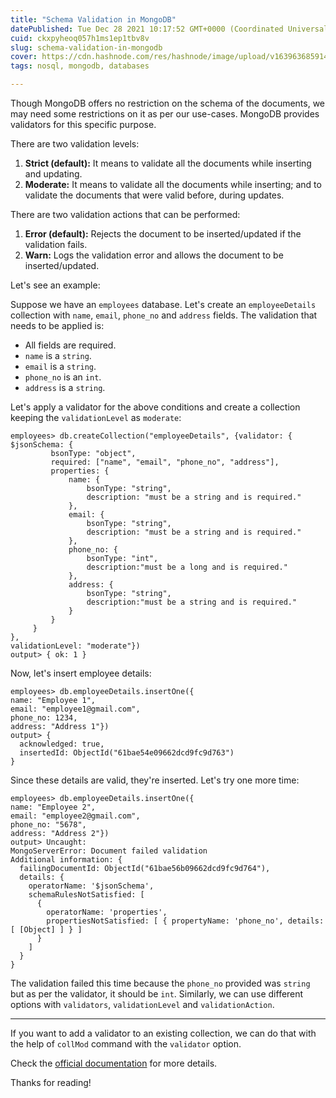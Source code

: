 ```yaml
---
title: "Schema Validation in MongoDB"
datePublished: Tue Dec 28 2021 10:17:52 GMT+0000 (Coordinated Universal Time)
cuid: ckxpyheoq057h1ms1ep1tbv8v
slug: schema-validation-in-mongodb
cover: https://cdn.hashnode.com/res/hashnode/image/upload/v1639636859144/MnuE3muBa.png
tags: nosql, mongodb, databases

---
```


Though MongoDB offers no restriction on the schema of the documents, we may need some restrictions on it as per our use-cases. MongoDB provides validators for this specific purpose.

There are two validation levels:
1. **Strict (default):** It means to validate all the documents while inserting and updating.
2. **Moderate:** It means to validate all the documents while inserting; and to validate the documents that were valid before, during updates.

There are two validation actions that can be performed:
1. **Error (default):** Rejects the document to be inserted/updated if the validation fails.
2. **Warn:** Logs the validation error and allows the document to be inserted/updated.

Let's see an example:

Suppose we have an `employees` database. Let's create an `employeeDetails` collection with `name`, `email`, `phone_no` and `address` fields. The validation that needs to be applied is:

* All fields are required.
* `name` is a `string`.
* `email` is a `string`.
* `phone_no` is an `int`.
* `address` is a `string`.

Let's apply a validator for the above conditions and create a collection keeping the `validationLevel` as `moderate`:
```
employees> db.createCollection("employeeDetails", {validator: {
$jsonSchema: {
         bsonType: "object",
         required: ["name", "email", "phone_no", "address"],
         properties: {
             name: {
                 bsonType: "string",
                 description: "must be a string and is required."
             },
             email: {
                 bsonType: "string",
                 description: "must be a string and is required."
             },
             phone_no: {
                 bsonType: "int",
                 description:"must be a long and is required."
             },
             address: {
                 bsonType: "string",
                 description:"must be a string and is required."
             }
         }
     }
},
validationLevel: "moderate"})
output> { ok: 1 }
```
Now, let's insert employee details:
```
employees> db.employeeDetails.insertOne({
name: "Employee 1", 
email: "employee1@gmail.com", 
phone_no: 1234, 
address: "Address 1"})
output> {
  acknowledged: true,
  insertedId: ObjectId("61bae54e09662dcd9fc9d763")
}
```
Since these details are valid, they're inserted. Let's try one more time:
```
employees> db.employeeDetails.insertOne({
name: "Employee 2", 
email: "employee2@gmail.com", 
phone_no: "5678", 
address: "Address 2"})
output> Uncaught:
MongoServerError: Document failed validation
Additional information: {
  failingDocumentId: ObjectId("61bae56b09662dcd9fc9d764"),
  details: {
    operatorName: '$jsonSchema',
    schemaRulesNotSatisfied: [
      {
        operatorName: 'properties',
        propertiesNotSatisfied: [ { propertyName: 'phone_no', details: [ [Object] ] } ]
      }
    ]
  }
}
```
The validation failed this time because the `phone_no` provided was `string` but as per the validator, it should be `int`. Similarly, we can use different options with `validators`, `validationLevel` and `validationAction`. 

---
If you want to add a validator to an existing collection, we can do that with the help of `collMod` command with the `validator` option.

Check the  [official documentation](https://docs.mongodb.com/manual/core/schema-validation/)  for more details.

Thanks for reading!